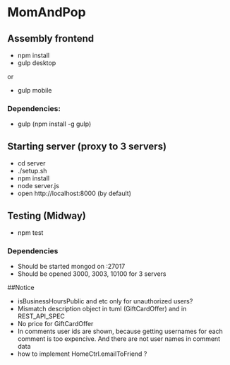 # MomAndPop

## Assembly frontend

* npm install
* gulp desktop

or

* gulp mobile

### Dependencies:

* gulp (npm install -g gulp)

## Starting server (proxy to 3 servers)

* cd server
* ./setup.sh
* npm install
* node server.js
* open http://localhost:8000 (by default)

## Testing (Midway)

* npm test

### Dependencies

* Should be started mongod on :27017
* Should be opened 3000, 3003, 10100 for 3 servers

##Notice

* isBusinessHoursPublic and etc only for unauthorized users?
* Mismatch description object in tuml (GiftCardOffer) and in REST_API_SPEC
* No price for GiftCardOffer
* In comments user ids are shown, because getting usernames for each comment is too expencive. And there are not user names in comment data
* how to implement HomeCtrl.emailToFriend ?
